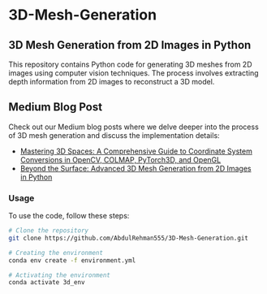# 3D-Mesh-Generation
## 3D Mesh Generation from 2D Images in Python

This repository contains Python code for generating 3D meshes from 2D images using computer vision techniques. The process involves extracting depth information from 2D images to reconstruct a 3D model.

## Medium Blog Post
Check out our Medium blog posts where we delve deeper into the process of 3D mesh generation and discuss the implementation details:
* [Mastering 3D Spaces: A Comprehensive Guide to Coordinate System Conversions in OpenCV, COLMAP, PyTorch3D, and OpenGL](https://medium.com/red-buffer/mastering-3d-spaces-a-comprehensive-guide-to-coordinate-system-conversions-in-opencv-colmap-ef7a1b32f2df)
* [Beyond the Surface: Advanced 3D Mesh Generation from 2D Images in Python]()

### Usage
To use the code, follow these steps:
```bash
# Clone the repository
git clone https://github.com/AbdulRehman555/3D-Mesh-Generation.git

# Creating the environment
conda env create -f environment.yml

# Activating the environment
conda activate 3d_env
```

